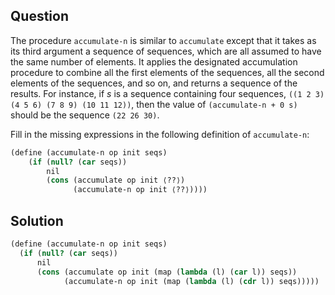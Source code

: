 Question
---
The procedure `accumulate-n` is similar to `accumulate` except that it takes as its third argument a sequence of sequences, which are all assumed to have the same number of elements. It applies the designated accumulation procedure to combine all the first elements of the sequences, all the second elements of the sequences, and so on, and returns a sequence of the results. For instance, if _s_ is a sequence containing four sequences, `((1 2 3) (4 5 6) (7 8 9) (10 11 12))`, then the value of `(accumulate-n + 0 s)` should be the sequence `(22 26 30)`.

Fill in the missing expressions in the following definition of `accumulate-n`: 

```scheme
(define (accumulate-n op init seqs)
    (if (null? (car seqs))
        nil
        (cons (accumulate op init ⟨??⟩)
              (accumulate-n op init ⟨??⟩))))
```
Solution
---

```scheme
(define (accumulate-n op init seqs)
  (if (null? (car seqs))
      nil
      (cons (accumulate op init (map (lambda (l) (car l)) seqs))
            (accumulate-n op init (map (lambda (l) (cdr l)) seqs)))))
```